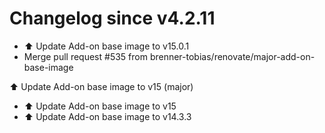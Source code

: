 # Changelog since v4.2.11
- ⬆️ Update Add-on base image to v15.0.1 
- Merge pull request #535 from brenner-tobias/renovate/major-add-on-base-image

⬆️ Update Add-on base image to v15 (major) 
- ⬆️ Update Add-on base image to v15 
- ⬆️ Update Add-on base image to v14.3.3 
